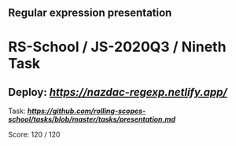 ## Regular expression presentation

# RS-School / JS-2020Q3 / Nineth Task

## Deploy:   ***https://nazdac-regexp.netlify.app/***


Task: ***https://github.com/rolling-scopes-school/tasks/blob/master/tasks/presentation.md***


Score: 120 / 120
